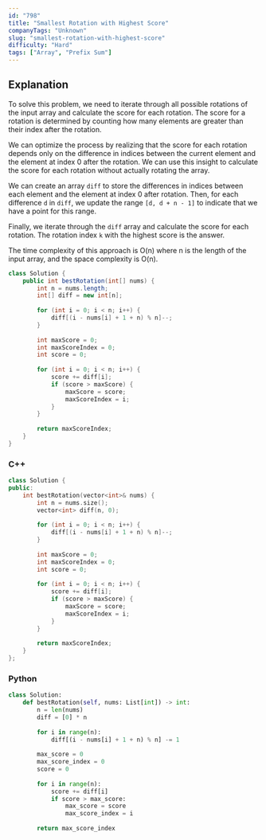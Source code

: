 ```yaml
---
id: "798"
title: "Smallest Rotation with Highest Score"
companyTags: "Unknown"
slug: "smallest-rotation-with-highest-score"
difficulty: "Hard"
tags: ["Array", "Prefix Sum"]
---
```


## Explanation
To solve this problem, we need to iterate through all possible rotations of the input array and calculate the score for each rotation. The score for a rotation is determined by counting how many elements are greater than their index after the rotation.

We can optimize the process by realizing that the score for each rotation depends only on the difference in indices between the current element and the element at index 0 after the rotation. We can use this insight to calculate the score for each rotation without actually rotating the array.

We can create an array `diff` to store the differences in indices between each element and the element at index 0 after rotation. Then, for each difference `d` in `diff`, we update the range `[d, d + n - 1]` to indicate that we have a point for this range.

Finally, we iterate through the `diff` array and calculate the score for each rotation. The rotation index `k` with the highest score is the answer.

The time complexity of this approach is O(n) where n is the length of the input array, and the space complexity is O(n).
```java
class Solution {
    public int bestRotation(int[] nums) {
        int n = nums.length;
        int[] diff = new int[n];
        
        for (int i = 0; i < n; i++) {
            diff[(i - nums[i] + 1 + n) % n]--;
        }
        
        int maxScore = 0;
        int maxScoreIndex = 0;
        int score = 0;
        
        for (int i = 0; i < n; i++) {
            score += diff[i];
            if (score > maxScore) {
                maxScore = score;
                maxScoreIndex = i;
            }
        }
        
        return maxScoreIndex;
    }
}
```

### C++
```cpp
class Solution {
public:
    int bestRotation(vector<int>& nums) {
        int n = nums.size();
        vector<int> diff(n, 0);
        
        for (int i = 0; i < n; i++) {
            diff[(i - nums[i] + 1 + n) % n]--;
        }
        
        int maxScore = 0;
        int maxScoreIndex = 0;
        int score = 0;
        
        for (int i = 0; i < n; i++) {
            score += diff[i];
            if (score > maxScore) {
                maxScore = score;
                maxScoreIndex = i;
            }
        }
        
        return maxScoreIndex;
    }
};
```

### Python
```python
class Solution:
    def bestRotation(self, nums: List[int]) -> int:
        n = len(nums)
        diff = [0] * n
        
        for i in range(n):
            diff[(i - nums[i] + 1 + n) % n] -= 1
        
        max_score = 0
        max_score_index = 0
        score = 0
        
        for i in range(n):
            score += diff[i]
            if score > max_score:
                max_score = score
                max_score_index = i
        
        return max_score_index
```